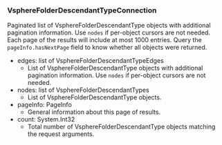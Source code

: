 ### VsphereFolderDescendantTypeConnection
Paginated list of VsphereFolderDescendantType objects with additional pagination information. Use `nodes` if per-object cursors are not needed. Each page of the results will include at most 1000 entries. Query the `pageInfo.hasNextPage` field to know whether all objects were returned.

- edges: list of VsphereFolderDescendantTypeEdges
  - List of VsphereFolderDescendantType objects with additional pagination information. Use `nodes` if per-object cursors are not needed.
- nodes: list of VsphereFolderDescendantTypes
  - List of VsphereFolderDescendantType objects.
- pageInfo: PageInfo
  - General information about this page of results.
- count: System.Int32
  - Total number of VsphereFolderDescendantType objects matching the request arguments.
